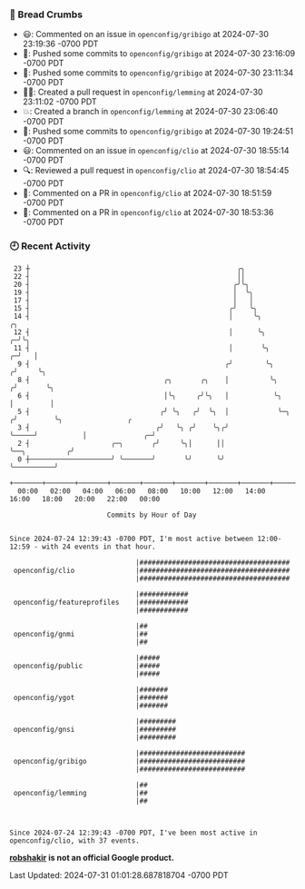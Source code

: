 ### 🍞 Bread Crumbs

 * 😃: Commented on an issue in `openconfig/gribigo` at 2024-07-30 23:19:36 -0700 PDT
 * 🚢: Pushed some commits to `openconfig/gribigo` at 2024-07-30 23:16:09 -0700 PDT
 * 🚢: Pushed some commits to `openconfig/gribigo` at 2024-07-30 23:11:34 -0700 PDT
 * ✍🏼: Created a pull request in `openconfig/lemming` at 2024-07-30 23:11:02 -0700 PDT
 * 💥: Created a branch in `openconfig/lemming` at 2024-07-30 23:06:40 -0700 PDT
 * 🚢: Pushed some commits to `openconfig/gribigo` at 2024-07-30 19:24:51 -0700 PDT
 * 😃: Commented on an issue in `openconfig/clio` at 2024-07-30 18:55:14 -0700 PDT
 * 🔍: Reviewed a pull request in  `openconfig/clio` at 2024-07-30 18:54:45 -0700 PDT
 * 💬: Commented on a PR in  `openconfig/clio` at 2024-07-30 18:51:59 -0700 PDT
 * 💬: Commented on a PR in  `openconfig/clio` at 2024-07-30 18:53:36 -0700 PDT

### 🕘 Recent Activity
```
 23 ┼                                                   ╭╮
 22 ┤                                                   ││
 20 ┤                                                  ╭╯╰╮
 19 ┤                                                  │  ╰╮
 17 ┤                                                  │   │
 15 ┤                                                 ╭╯   ╰╮
 14 ┤                                                 │     ╰╮                   ╭╮
 12 ┤                                                 │      ╰╮                ╭─╯╰╮
 11 ┤                                                 │       ╰╮             ╭─╯   │
  9 ┤                                                ╭╯        ╰╮           ╭╯     ╰╮
  8 ┤                                 ╭╮       ╭╮    │          ╰╮         ╭╯       ╰╮
  6 ┤                                 │╰╮     ╭╯╰╮   │           ╰╮        │         │
  5 ┤                                ╭╯ ╰╮   ╭╯  ╰╮  │            ╰─╮     ╭╯         ╰╮                ╭
  3 ┤                               ╭╯   ╰╮ ╭╯    ╰╮╭╯              ╰─────╯           │              ╭─╯
  2 ┤                    ╭─╮       ╭╯     ╰╮│      ││                                 ╰──╮          ╭╯
  0 ┼────────────────────╯ ╰───────╯       ╰╯      ╰╯                                    ╰──────────╯
    +───────+───────+───────+───────+───────+───────+───────+───────+───────+───────+───────+───────+────
  00:00   02:00   04:00   06:00   08:00   10:00   12:00   14:00   16:00   18:00   20:00   22:00   00:00   

						Commits by Hour of Day


Since 2024-07-24 12:39:43 -0700 PDT, I'm most active between 12:00-12:59 - with 24 events in that hour.

```



```
                               |#####################################
 openconfig/clio               |#####################################
                               |#####################################

                               |############
 openconfig/featureprofiles    |############
                               |############

                               |##
 openconfig/gnmi               |##
                               |##

                               |#####
 openconfig/public             |#####
                               |#####

                               |#######
 openconfig/ygot               |#######
                               |#######

                               |#########
 openconfig/gnsi               |#########
                               |#########

                               |##########################
 openconfig/gribigo            |##########################
                               |##########################

                               |##
 openconfig/lemming            |##
                               |##



Since 2024-07-24 12:39:43 -0700 PDT, I've been most active in openconfig/clio, with 37 events.

```
**[robshakir](mailto:robjs@google.com) is not an official Google product.**  


Last Updated: 2024-07-31 01:01:28.687818704 -0700 PDT
